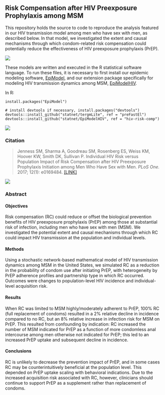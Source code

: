 ## Risk Compensation after HIV Preexposure Prophylaxis among MSM

This repository holds the source to code to reproduce the analysis featured in our HIV transmission model among men who have sex with men, as described below. In that model, we investigated the extent and causal mechanisms through which condom-related risk compensation could potentially reduce the effectiveness of HIV preexposure prophylaxis (PrEP).

<img src="https://github.com/statnet/HIV-Risk-Comp/raw/master/analysis/Figure1.jpg">

These models are written and executed in the R statistical software language. To run these files, it is necessary to first install our epidemic modeling software, [EpiModel](http://epimodel.org/), and our extension package specifically for modeling HIV transmission dynamics among MSM, [EpiModelHIV](http://github.com/statnet/EpiModelHIV).

In R:
```
install.packages("EpiModel")

# install devtools if necessary, install.packages("devtools")
devtools::install_github("statnet/tergmLite", ref = "preFastEl")
devtools::install_github("statnet/EpiModelHIV", ref = "hiv-risk-comp")
```

<img src="https://github.com/statnet/HIV-Risk-Comp/raw/master/analysis/Figure2.jpg">


### Citation

> Jenness SM, Sharma A, Goodreau SM, Rosenberg ES, Weiss KM, Hoover KW, Smith DK, Sullivan P. Individual HIV Risk versus Population Impact of Risk Compensation after HIV Preexposure Prophylaxis Initiation among Men Who Have Sex with Men. _PLoS One._ 2017; 12(1): e0169484. [[LINK]](https://www.ncbi.nlm.nih.gov/pubmed/28060881)

<img src="https://github.com/statnet/HIV-Risk-Comp/raw/master/analysis/Figure3.jpg">


### Abstract

#### Objectives 	
Risk compensation (RC) could reduce or offset the biological prevention benefits of HIV preexposure prophylaxis (PrEP) among those at substantial risk of infection, including men who have sex with men (MSM). We investigated the potential extent and causal mechanisms through which RC could impact HIV transmission at the population and individual levels.

#### Methods 	
Using a stochastic network-based mathematical model of HIV transmission dynamics among MSM in the United States, we simulated RC as a reduction in the probability of condom use after initiating PrEP, with heterogeneity by PrEP adherence profiles and partnership type in which RC occurred. Outcomes were changes to population-level HIV incidence and individual-level acquisition risk.

#### Results 	
When RC was limited to MSM highly/moderately adherent to PrEP, 100% RC (full replacement of condoms) resulted in a 2% relative decline in incidence compared to no RC, but an 8% relative increase in infection risk for MSM on PrEP. This resulted from confounding by indication: RC increased the number of MSM indicated for PrEP as a function of more condomless anal intercourse among men otherwise not indicated for PrEP; this led to an increased PrEP uptake and subsequent decline in incidence.

#### Conclusions 	
RC is unlikely to decrease the prevention impact of PrEP, and in some cases RC may be counterintuitively beneficial at the population level. This depended on PrEP uptake scaling with behavioral indications. Due to the increased acquisition risk associated with RC, however, clinicians should continue to support PrEP as a supplement rather than replacement of condoms.
